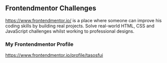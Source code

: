 ## Frontendmentor Challenges

https://www.frontendmentor.io/ is a place where someone can improve his coding skills by building real projects. 
Solve real-world HTML, CSS and JavaScript challenges whilst working to professional designs. 

### My Frontendmentor Profile

https://www.frontendmentor.io/profile/tasosfui
